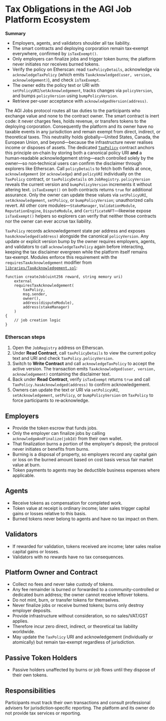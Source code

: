 # Tax Obligations in the AGI Job Platform Ecosystem

**Summary**

- Employers, agents, and validators shoulder all tax liability.
- The smart contracts and deploying corporation remain tax‑exempt everywhere, confirmed by `isTaxExempt()`.
- Only employers can finalize jobs and trigger token burns; the platform never initiates nor receives burned tokens.
- Verify the policy on Etherscan: read `taxPolicyDetails`, acknowledge via `acknowledgeTaxPolicy` (which emits `TaxAcknowledged(user, version, acknowledgement)`), and check `isTaxExempt`.
- The owner edits the policy text or URI with `setPolicyURI`/`setAcknowledgement`, tracks changes via `policyVersion`, and bumps `policyVersion` using `bumpPolicyVersion`.
- Retrieve per-user acceptance with `acknowledgedVersion(address)`.

The AGI Jobs protocol routes all tax duties to the participants who exchange value and none to the contract owner. The smart contract is inert code: it never charges fees, holds revenue, or transfers tokens to the deploying corporation. Consequently the platform and its owner have no taxable events in any jurisdiction and remain exempt from direct, indirect, or theoretical taxes. This neutrality holds globally—United States, Canada, the European Union, and beyond—because the infrastructure never realises income or disposes of assets. The dedicated [`TaxPolicy`](../contracts/v2/TaxPolicy.sol) contract anchors this principle on‑chain by storing both a canonical policy URI **and** a human‑readable acknowledgement string—each controlled solely by the owner—so non‑technical users can confirm the disclaimer through explorers like Etherscan. Call `policyDetails` to fetch both fields at once, `acknowledgement` (or `acknowledge`) and `policyURI` individually on the `TaxPolicy` contract, or `taxPolicyDetails` on `JobRegistry`. `policyVersion` reveals the current version and `bumpPolicyVersion` increments it without altering text. `isTaxExempt()` on both contracts returns `true` for additional assurance. Only the owner can update these values via `setPolicyURI`, `setAcknowledgement`, `setPolicy`, or `bumpPolicyVersion`; unauthorized calls revert.
All other core modules—`StakeManager`, `ValidationModule`, `ReputationEngine`, `DisputeModule`, and `CertificateNFT`—likewise expose `isTaxExempt()` helpers so explorers can verify that neither those contracts nor the owner can ever accrue tax liability.

`TaxPolicy` records acknowledgement state per address and exposes `hasAcknowledged(address)` alongside the canonical `policyVersion`. Any update or explicit version bump by the owner requires employers, agents, and validators to call `acknowledgeTaxPolicy` again before interacting, keeping the tax disclaimer evergreen while the platform itself remains tax‑exempt. Modules enforce this requirement with the `requiresTaxAcknowledgement` modifier from [`libraries/TaxAcknowledgement.sol`](../contracts/v2/libraries/TaxAcknowledgement.sol):

```solidity
function createJob(uint256 reward, string memory uri)
    external
    requiresTaxAcknowledgement(
        taxPolicy,
        msg.sender,
        owner(),
        address(disputeModule),
        address(stakeManager)
    )
{
    // job creation logic
}
```

### Etherscan steps

1. Open the `JobRegistry` address on Etherscan.
2. Under **Read Contract**, call `taxPolicyDetails` to view the current policy text and URI and check `TaxPolicy.policyVersion`.
3. Switch to **Write Contract** and call `acknowledgeTaxPolicy` to accept the active version. The transaction emits `TaxAcknowledged(user, version, acknowledgement)` containing the disclaimer text.
4. Back under **Read Contract**, verify `isTaxExempt` returns `true` and call `TaxPolicy.hasAcknowledged(address)` to confirm acknowledgement.
5. Owners can update the text or URI via `setPolicyURI`, `setAcknowledgement`, `setPolicy`, or `bumpPolicyVersion` on `TaxPolicy` to force participants to re‑acknowledge.

## Employers

- Provide the token escrow that funds jobs.
- Only the employer can finalize jobs by calling `acknowledgeAndFinalize(jobId)` from their own wallet.
- That finalization burns a portion of the employer's deposit; the protocol never initiates or benefits from burns.
- Burning is a disposal of property, so employers record any capital gain or loss on the burned amount based on cost basis versus fair market value at burn.
- Token payments to agents may be deductible business expenses where applicable.

## Agents

- Receive tokens as compensation for completed work.
- Token value at receipt is ordinary income; later sales trigger capital gains or losses relative to this basis.
- Burned tokens never belong to agents and have no tax impact on them.

## Validators

- If rewarded for validation, tokens received are income; later sales realise capital gains or losses.
- Validators with no rewards have no tax consequences.

## Platform Owner and Contract

- Collect no fees and never take custody of tokens.
- Any fee remainder is burned or forwarded to a community-controlled or
  dedicated burn address; the owner cannot receive leftover tokens.
- Do not mint, burn, or transfer tokens for themselves.
- Never finalize jobs or receive burned tokens; burns only destroy employer deposits.
- Provide infrastructure without consideration, so no sales/VAT/GST applies.
- Therefore incur zero direct, indirect, or theoretical tax liability worldwide.
- May update the `TaxPolicy` URI and acknowledgement (individually or atomically) but remain tax‑exempt regardless of jurisdiction.

## Passive Token Holders

- Passive holders unaffected by burns or job flows until they dispose of their own tokens.

## Responsibilities

Participants must track their own transactions and consult professional advisers for jurisdiction‑specific reporting. The platform and its owner do not provide tax services or reporting.
